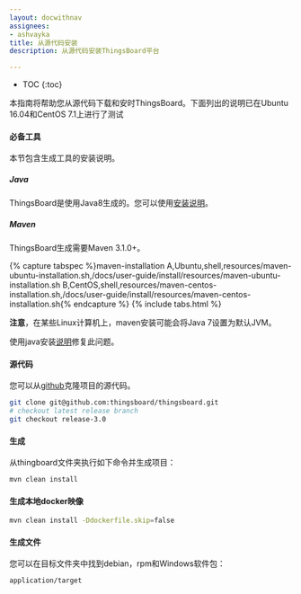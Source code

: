 ```yaml
---
layout: docwithnav
assignees:
- ashvayka
title: 从源代码安装
description: 从源代码安装ThingsBoard平台

---
```


* TOC
{:toc}

本指南将帮助您从源代码下载和安时ThingsBoard。下面列出的说明已在Ubuntu 16.04和CentOS 7.1上进行了测试

#### 必备工具

本节包含生成工具的安装说明。

##### Java

ThingsBoard是使用Java8生成的。您可以使用[安装说明](/docs/user-guide/install/linux#java)。

##### Maven

ThingsBoard生成需要Maven 3.1.0+。

{% capture tabspec %}maven-installation
A,Ubuntu,shell,resources/maven-ubuntu-installation.sh,/docs/user-guide/install/resources/maven-ubuntu-installation.sh
B,CentOS,shell,resources/maven-centos-installation.sh,/docs/user-guide/install/resources/maven-centos-installation.sh{% endcapture %}
{% include tabs.html %}

**注意**，在某些Linux计算机上，maven安装可能会将Java 7设置为默认JVM。

使用java安装[说明](#java)修复此问题。

#### 源代码

您可以从[github](https://github.com/thingsboard/thingsboard)克隆项目的源代码。

```bash
git clone git@github.com:thingsboard/thingsboard.git
# checkout latest release branch
git checkout release-3.0
```

#### 生成

从thingboard文件夹执行如下命令并生成项目：

```bash
mvn clean install
```

#### 生成本地docker映像

```bash
mvn clean install -Ddockerfile.skip=false
```

#### 生成文件

您可以在目标文件夹中找到debian，rpm和Windows软件包：
 
```bash
application/target
```
